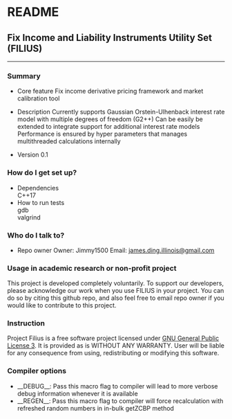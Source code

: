 # README #

## Fix Income and Liability Instruments Utility Set (FILIUS) ##
----

### Summary ###

* Core feature
	Fix income derivative pricing framework and market calibration tool

* Description
    Currently supports Gaussian Orstein-Ulhenback interest rate model with multiple degrees of freedom (G2++)
    Can be easily be extended to integrate support for additional interest rate models
    Performance is ensured by hyper parameters that manages multithreaded calculations internally 

* Version 
	0.1

### How do I get set up? ###

* Dependencies  
    C++17
* How to run tests  
    gdb  
    valgrind

### Who do I talk to? ###

* Repo owner
	Owner: Jimmy1500
    Email: james.ding.illinois@gmail.com

### Usage in academic research or non-profit project ###

This project is developed completely voluntarily.
To support our developers, please acknowledge our work when you use FILIUS in your project.
You can do so by citing this github repo, and also feel free to email repo owner if you would like to contribute to this project.

### Instruction ###

Project Filius is a free software project licensed under [GNU General Public License 3](LICENSE).
It is provided as is WITHOUT ANY WARRANTY.
User will be liable for any consequence from using, redistributing or modifying this software.

### Compiler options ###
* \_\_DEBUG\_\_: Pass this macro flag to compiler will lead to more verbose debug information whenever it is available
* \_\_REGEN\_\_: Pass this macro flag to compiler will force recalculation with refreshed random numbers in in-bulk getZCBP method
